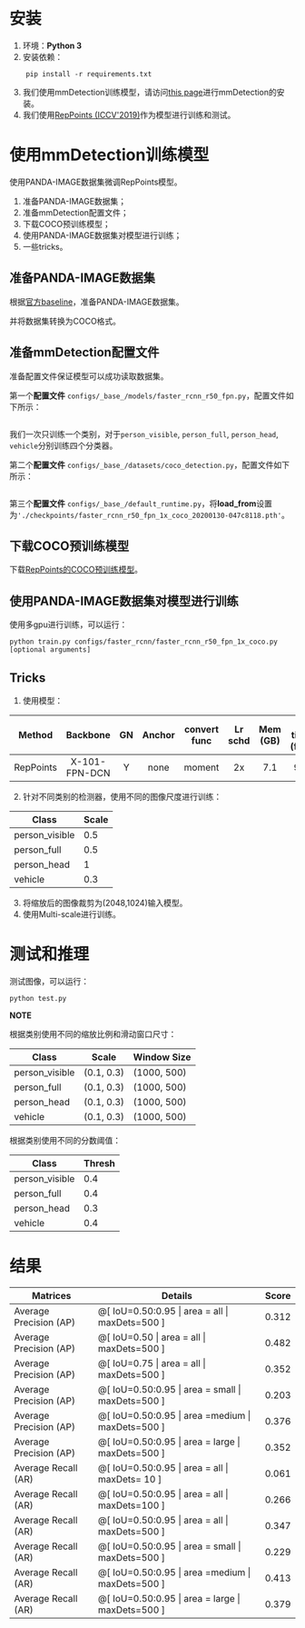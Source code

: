 # 安装
1. 环境：**Python 3**
2. 安装依赖：
```
    pip install -r requirements.txt
```
3. 我们使用mmDetection训练模型，请访问[this page](https://github.com/open-mmlab/mmdetection)进行mmDetection的安装。
4. 我们使用[RepPoints (ICCV'2019)](https://github.com/open-mmlab/mmdetection/tree/master/configs/reppoints)作为模型进行训练和测试。

# 使用mmDetection训练模型
使用PANDA-IMAGE数据集微调RepPoints模型。
1. 准备PANDA-IMAGE数据集；
2. 准备mmDetection配置文件；
3. 下载COCO预训练模型；
4. 使用PANDA-IMAGE数据集对模型进行训练；
5. 一些tricks。

## 准备PANDA-IMAGE数据集
根据[官方baseline](https://github.com/GigaVision/PANDA-Toolkit/edit/gaiic-panda)，准备PANDA-IMAGE数据集。

并将数据集转换为COCO格式。

## 准备mmDetection配置文件
准备配置文件保证模型可以成功读取数据集。

第一个**配置文件** `configs/_base_/models/faster_rcnn_r50_fpn.py`，配置文件如下所示：

```python

```

我们一次只训练一个类别，对于`person_visible`, `person_full`, `person_head`, `vehicle`分别训练四个分类器。

第二个**配置文件** `configs/_base_/datasets/coco_detection.py`，配置文件如下所示：

```python

```

第三个**配置文件** `configs/_base_/default_runtime.py`，将**load_from**设置为`'./checkpoints/faster_rcnn_r50_fpn_1x_coco_20200130-047c8118.pth'`。

## 下载COCO预训练模型
下载[RepPoints的COCO预训练模型](https://github.com/open-mmlab/mmdetection/tree/master/configs/reppoints)。

## 使用PANDA-IMAGE数据集对模型进行训练
使用多gpu进行训练，可以运行：

```shell
python train.py configs/faster_rcnn/faster_rcnn_r50_fpn_1x_coco.py [optional arguments]
```

## Tricks
1. 使用模型：

| Method    | Backbone      | GN  | Anchor | convert func | Lr schd | Mem (GB) | Inf time (fps) | box AP | Config | Download |
|:---------:|:-------------:|:---:|:------:|:------------:|:-------:|:--------:|:--------------:|:------:|:------:|:--------:|
| RepPoints | X-101-FPN-DCN | Y   | none   | moment       | 2x      | 7.1      | 9.3            | 44.2   | [config](https://github.com/open-mmlab/mmdetection/tree/master/configs/reppoints/reppoints_moment_x101_fpn_dconv_c3-c5_gn-neck+head_2x_coco.py) | [model](http://download.openmmlab.com/mmdetection/v2.0/reppoints/reppoints_moment_x101_fpn_dconv_c3-c5_gn-neck%2Bhead_2x_coco/reppoints_moment_x101_fpn_dconv_c3-c5_gn-neck%2Bhead_2x_coco_20200329-f87da1ea.pth) &#124; [log](http://download.openmmlab.com/mmdetection/v2.0/reppoints/reppoints_moment_x101_fpn_dconv_c3-c5_gn-neck%2Bhead_2x_coco/reppoints_moment_x101_fpn_dconv_c3-c5_gn-neck%2Bhead_2x_coco_20200329_132201.log.json) |

2. 针对不同类别的检测器，使用不同的图像尺度进行训练：

| Class          | Scale |
| -------------- | ----- |
| person_visible |  0.5  |
| person_full    |  0.5  |
| person_head    |   1   |
| vehicle        |  0.3  |

3. 将缩放后的图像裁剪为(2048,1024)输入模型。
4. 使用Multi-scale进行训练。

# 测试和推理
测试图像，可以运行：
```shell
python test.py
```

**NOTE**

根据类别使用不同的缩放比例和滑动窗口尺寸：

| Class          | Scale      | Window Size |
| -------------- | ---------- | ----------- |
| person_visible | (0.1, 0.3) | (1000, 500) |
| person_full    | (0.1, 0.3) | (1000, 500) |
| person_head    | (0.1, 0.3) | (1000, 500) |
| vehicle        | (0.1, 0.3) | (1000, 500) |

根据类别使用不同的分数阈值：

| Class          | Thresh |
| -------------- | ------ |
| person_visible |  0.4   |
| person_full    |  0.4   |
| person_head    |  0.3   |
| vehicle        |  0.4   |



# 结果

| Matrices                | Details                                           | Score |
| ----------------------- | ------------------------------------------------- | ----- |
| Average Precision  (AP) | @[ IoU=0.50:0.95 \| area =  all \| maxDets=500 ]  | 0.312 |
| Average Precision  (AP) | @[ IoU=0.50    \| area =  all \| maxDets=500 ]    | 0.482 |
| Average Precision  (AP) | @[ IoU=0.75    \| area =  all \| maxDets=500 ]    | 0.352 |
| Average Precision  (AP) | @[ IoU=0.50:0.95 \| area = small \| maxDets=500 ] | 0.203 |
| Average Precision  (AP) | @[ IoU=0.50:0.95 \| area =medium \| maxDets=500 ] | 0.376 |
| Average Precision  (AP) | @[ IoU=0.50:0.95 \| area = large \| maxDets=500 ] | 0.352 |
| Average Recall   (AR)   | @[ IoU=0.50:0.95 \| area =  all \| maxDets= 10 ]  | 0.061 |
| Average Recall   (AR)   | @[ IoU=0.50:0.95 \| area =  all \| maxDets=100 ]  | 0.266 |
| Average Recall   (AR)   | @[ IoU=0.50:0.95 \| area =  all \| maxDets=500 ]  | 0.347 |
| Average Recall   (AR)   | @[ IoU=0.50:0.95 \| area = small \| maxDets=500 ] | 0.229 |
| Average Recall   (AR)   | @[ IoU=0.50:0.95 \| area =medium \| maxDets=500 ] | 0.413 |
| Average Recall   (AR)   | @[ IoU=0.50:0.95 \| area = large \| maxDets=500 ] | 0.379 |
